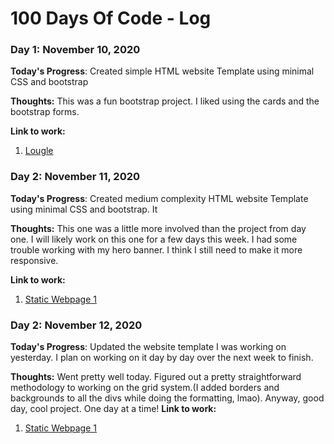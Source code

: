 # 100 Days Of Code - Log

### Day 1: November 10, 2020

**Today's Progress**: Created simple HTML website Template using minimal CSS and bootstrap

**Thoughts:** This was a fun bootstrap project. I liked using the cards and the bootstrap forms.

**Link to work:** 
1. [Lougle](https://github.com/AbondDev/Lougle.git)


### Day 2: November 11, 2020

**Today's Progress**: Created medium complexity HTML website Template using minimal CSS and bootstrap. It 

**Thoughts:** This one was a little more involved than the project from day one. I will likely work on this one for a few days this week. I had some trouble working with my hero banner. I think I still need to make it more responsive. 

**Link to work:** 
1. [Static Webpage 1](https://github.com/AbondDev/StaticWebPage1.git)



### Day 2: November 12, 2020

**Today's Progress**: Updated the website template I was working on yesterday. I plan on working on it day by day over the next week to finish. 

**Thoughts:** Went pretty well today. Figured out a pretty straightforward methodology to working on the grid system.(I added borders and backgrounds to all the divs while doing the formatting, lmao). Anyway, good day, cool project. One day at a time!
**Link to work:** 
1. [Static Webpage 1](https://github.com/AbondDev/StaticWebPage1.git)
